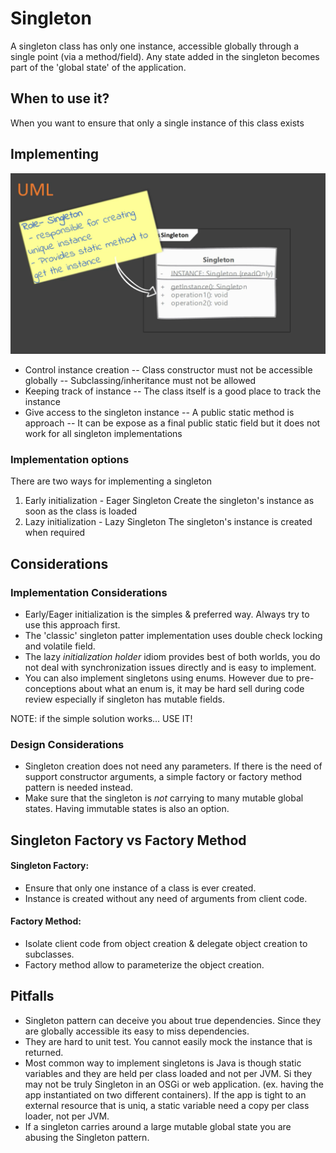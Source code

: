 # Singleton

A singleton class has only one instance, accessible globally through a single point (via a method/field). Any state added in the singleton becomes part of the 'global state' of the application.

## When to use it?

When you want to ensure that only a single instance of this class exists

## Implementing

![singletonUml](./singleton-01.png)

- Control instance creation
    -- Class constructor must not be accessible globally
    -- Subclassing/inheritance must not be allowed
- Keeping track of instance
    -- The class itself is a good place to track the instance
- Give access to the singleton instance
    -- A public static method is approach
    -- It can be expose as a final public static field but it does not work for all singleton implementations 

### Implementation options

There are two ways for implementing a singleton
1. Early initialization - Eager Singleton
    Create the singleton's instance as soon as the class is loaded
2. Lazy initialization - Lazy Singleton
    The singleton's instance is created when required

## Considerations

### Implementation Considerations
- Early/Eager initialization is the simples & preferred way. Always try to use this approach first.
- The 'classic' singleton patter implementation uses double check locking and volatile field.
- The lazy *initialization holder* idiom provides best of both worlds, you do not deal with synchronization issues directly and is easy to implement.
- You can also implement singletons using enums. However due to pre-conceptions about what an enum is, it may be hard sell during code review especially if singleton has mutable fields.

NOTE: if the simple solution works... USE IT!

### Design Considerations
- Singleton creation does not need any parameters. If there is the need of support constructor arguments, a simple factory or factory method pattern is needed instead.
- Make sure that the singleton is *not* carrying to many mutable global states. Having immutable states is also an option.

## Singleton Factory vs Factory Method

#### Singleton Factory:

- Ensure that only one instance of a class is ever created.
- Instance is created without any need of arguments from client code.

#### Factory Method:

- Isolate client code from object creation & delegate object creation to subclasses.
- Factory method allow to parameterize the object creation.

## Pitfalls

- Singleton pattern can deceive you about true dependencies. Since they are globally accessible its easy to miss dependencies.
- They are hard to unit test. You cannot easily mock the instance that is returned.
- Most common way to implement singletons is Java is though static variables and they are held per class loaded and not per JVM. Si they may not be truly Singleton in an OSGi or web application. (ex. having the app instantiated on two different containers). If the app is tight to an external resource that is uniq, a static variable need a copy per class loader, not per JVM.
- If a singleton carries around a large mutable global state you are abusing the Singleton pattern.